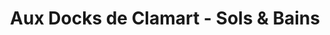 ---
title: "Aux Docks de Clamart - Sols & Bains"
url: /clamart/aux-docks-de-clamart-sols-et-bains/
shop: tuiles
---